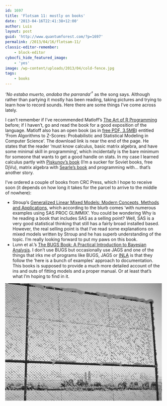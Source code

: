 ```yaml
---
id: 1697
title: 'Flotsam 11: mostly on books'
date: '2013-04-16T22:41:38+12:00'
author: Luis
layout: post
guid: 'http://www.quantumforest.com/?p=1697'
permalink: /2013/04/16/flotsam-11/
classic-editor-remember:
    - block-editor
cybocfi_hide_featured_image:
    - 'yes'
image: /wp-content/uploads/2013/04/cold-fence.jpg
tags:
    - books
---
```


*‘No estaba muerto, andaba the parranda’*<sup>†</sup> as the song says. Although rather than partying it mostly has been reading, taking pictures and trying to learn how to record sounds. Here there are some things I’ve come across lately.

I can’t remember if I’ve recommended Matloff’s [The Art of R Programming](https://www.librarything.com/work/11800069) before; if I haven’t, go and read the book for a good exposition of the language. Matloff also has an open book (as in [free PDF, 3.5MB](http://heather.cs.ucdavis.edu/probstatbook)) entitled ‘From Algorithms to Z-Scores: Probabilistic and Statistical Modeling in Computer Science’. The download link is near the end of the page. He states that the reader ‘must know calculus, basic matrix algebra, and have some minimal skill in programming’, which incidentally is the bare minimum for someone that wants to get a good handle on stats. In my case I learned calculus partly with [Piskunov’s book](http://archive.org/details/DifferentialAndIntegralCalculus_109) (I’m a sucker for Soviet books, free DjVu), matrix algebra with [Searle’s book](/2012/12/matrix-algebra-useful-for-statistics/) and programming with… that’s another story.

I’ve ordered a couple of books from CRC Press, which I hope to receive soon (it depends on how long it takes for the parcel to arrive to the middle of nowhere):

- Stroup’s [Generalized Linear Mixed Models: Modern Concepts, Methods and Applications](https://www.librarything.com/work/17343987), which according to the blurb comes ‘with numerous examples using SAS PROC GLIMMIX’. You could be wondering Why is he reading a book that includes SAS as a selling point? Well, SAS is a very good statistical thinking that still has a fairly broad installed based. However, the real selling point is that I’ve read some explanations on mixed models written by Stroup and he has superb understanding of the topic. I’m really looking forward to put my paws on this book.
- Lunn et al.’s [The BUGS Book: A Practical Introduction to Bayesian Analysis](https://www.librarything.com/work/13260537). I don’t use BUGS but occasionally use JAGS and one of the things that irks me of programs like BUGS, JAGS or [INLA](https://luis.apiolaza.net/2012/08/inla-bayes-goes-to-norway/) is that they follow the ‘here is a bunch of examples’ approach to documentation. This books is supposed to provide a much more detailed account of the ins and outs of fitting models and a proper manual. Or at least that’s what I’m hoping to find in it.

![Gratuitous picture: frozen fence, Christchurch.](/assets/images/cold-fence.jpg)